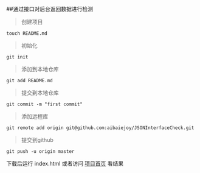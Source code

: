 ##通过接口对后台返回数据进行检测


> 创建项目

    touch README.md
> 初始化

    git init
> 添加到本地仓库

    git add README.md
> 提交到本地仓库

    git commit -m "first commit"
> 添加远程库

    git remote add origin git@github.com:aibaiejoy/JSONInterfaceCheck.git


> 提交到github

    git push -u origin master

下载后运行 index.html 或者访问 [项目首页]( http://aibaiejoy.github.com/JSONInterfaceCheck) 
看结果
